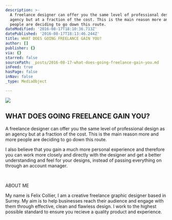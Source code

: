```yaml
---
description: >-
  A freelance designer can offer you the same level of professional design as an
  agency but at a fraction of the cost. This is the main reason more and more
  people are deciding to go down this route.
dateModified: '2016-08-17T18:10:36.713Z'
datePublished: '2016-08-17T18:13:46.244Z'
title: WHAT DOES GOING FREELANCE GAIN YOU?
author: []
publisher: {}
via: {}
starred: false
sourcePath: _posts/2016-08-17-what-does-going-freelance-gain-you.md
inFeed: true
hasPage: false
inNav: false
_type: MediaObject

---
```

![](https://the-grid-user-content.s3-us-west-2.amazonaws.com/6d5fae49-4cf1-4548-b562-d7a666d9a8b8.jpg)

## WHAT DOES GOING FREELANCE GAIN YOU?

A freelance designer can offer you the same level of professional design as an agency but at a fraction of the cost. This is the main reason more and more people are deciding to go down this route.

I also believe that you gain a much more personal experience and therefore you can work more closely and directly with the designer and get a better understanding and feel for your designs, instead of passing everything on through an account manager.

​

ABOUT ME

My name is Felix Collier, I am a creative freelance graphic designer based in Surrey. My aim is to help businesses reach their audience and engage with them through effective, clean and flawless design. I work to the highest possible standard to ensure you recieve a quality product and experience.